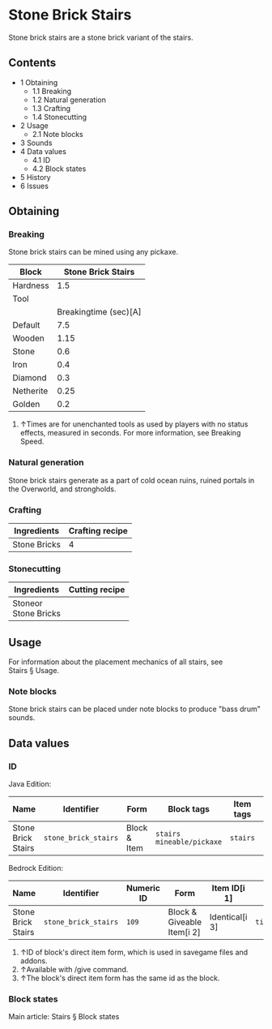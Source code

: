 # Stone Brick Stairs
Stone brick stairs are a stone brick variant of the stairs.

## Contents
- 1 Obtaining
	- 1.1 Breaking
	- 1.2 Natural generation
	- 1.3 Crafting
	- 1.4 Stonecutting
- 2 Usage
	- 2.1 Note blocks
- 3 Sounds
- 4 Data values
	- 4.1 ID
	- 4.2 Block states
- 5 History
- 6 Issues

## Obtaining
### Breaking
Stone brick stairs can be mined using any pickaxe.

| Block     | Stone Brick Stairs    |
|-----------|-----------------------|
| Hardness  | 1.5                   |
| Tool      |                       |
|           | Breakingtime (sec)[A] |
| Default   | 7.5                   |
| Wooden    | 1.15                  |
| Stone     | 0.6                   |
| Iron      | 0.4                   |
| Diamond   | 0.3                   |
| Netherite | 0.25                  |
| Golden    | 0.2                   |

1. ↑Times are for unenchanted tools as used by players with no status effects, measured in seconds. For more information, see Breaking Speed.

### Natural generation
Stone brick stairs generate as a part of cold ocean ruins, ruined portals in the Overworld, and strongholds.

### Crafting
| Ingredients  | Crafting recipe |
|--------------|-----------------|
| Stone Bricks | 4               |

### Stonecutting
| Ingredients              | Cutting recipe |
|--------------------------|----------------|
| Stoneor<br/>Stone Bricks |                |

## Usage
For information about the placement mechanics of all stairs, see Stairs § Usage.

### Note blocks
Stone brick stairs can be placed under note blocks to produce "bass drum" sounds.

## Data values
### ID
Java Edition:

| Name               | Identifier           | Form         | Block tags                      | Item tags | Translation key                      |
|--------------------|----------------------|--------------|---------------------------------|-----------|--------------------------------------|
| Stone Brick Stairs | `stone_brick_stairs` | Block & Item | `stairs`<br/>`mineable/pickaxe` | `stairs`  | `block.minecraft.stone_brick_stairs` |

Bedrock Edition:

| Name               | Identifier           | Numeric ID | Form                       | Item ID[i 1]   | Translation key                |
|--------------------|----------------------|------------|----------------------------|----------------|--------------------------------|
| Stone Brick Stairs | `stone_brick_stairs` | `109`      | Block & Giveable Item[i 2] | Identical[i 3] | `tile.stone_brick_stairs.name` |

1. ↑ID of block's direct item form, which is used in savegame files and addons.
2. ↑Available with /give command.
3. ↑The block's direct item form has the same id as the block.

### Block states
Main article: Stairs § Block states

